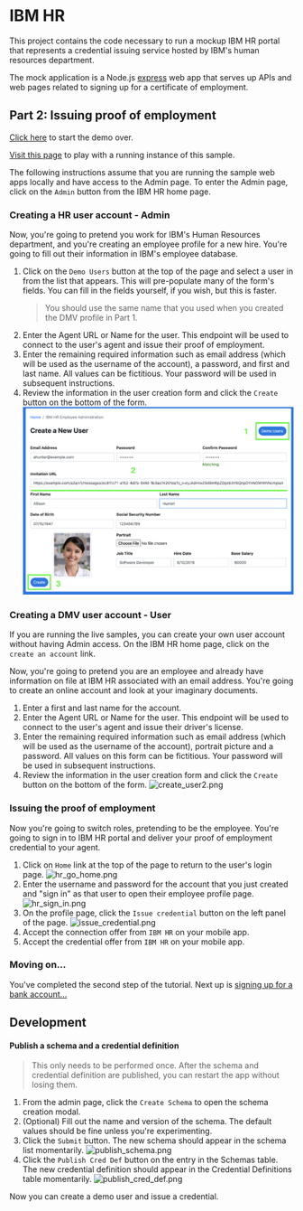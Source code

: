 # IBM HR

This project contains the code necessary to run a mockup IBM HR portal that represents a credential issuing service hosted by IBM's human resources department.

The mock application is a Node.js [express](https://expressjs.com/) web app that serves up APIs and web pages related to signing up for a certificate of employment.

## Part 2: Issuing proof of employment

[Click here](../README.md#passwordless-authentication-demo) to start the demo over.

[Visit this page](https://employer.livedemo.verify-creds.com) to play with a running instance of this sample.

The following instructions assume that you are running the sample web apps locally and have access to the Admin page.  To enter the Admin page, click on the `Admin` button from the IBM HR home page.

### Creating a HR user account - Admin

Now, you're going to pretend you work for IBM's Human Resources department, and you're creating an employee profile for
a new hire. You're going to fill out their information in IBM's employee database.

1. Click on the `Demo Users` button at the top of the page and select a user in from the list that appears.  This will pre-populate many of the form's fields.  You can fill in the fields yourself, if you wish, but this is faster.
    > You should use the same name that you used when you created the DMV profile in Part 1.
2. Enter the Agent URL or Name for the user.  This endpoint will be used to connect to the user's agent and issue their proof of employment.
3. Enter the remaining required information such as email address (which will be used as the username of the account), a password, and first and last name.  All values can be fictitious.  Your password will be used in subsequent instructions.
4. Review the information in the user creation form and click the `Create` button on the bottom of the form.
  ![create_user.png](docs/create_user.png)

### Creating a DMV user account - User

If you are running the live samples, you can create your own user account without having Admin access.  On the IBM HR home page, click on the `create an account` link.

Now, you're going to pretend you are an employee and already have information on file at IBM HR associated with an email address.  You're going to create an online account and look at your imaginary documents.

1. Enter a first and last name for the account.
2. Enter the Agent URL or Name for the user.  This endpoint will be used to connect to the user's agent and issue their driver's license.
3. Enter the remaining required information such as email address (which will be used as the username of the account), portrait picture and a password.  All values on this form can be fictitious.  Your password will be used in subsequent instructions.
4. Review the information in the user creation form and click the `Create` button on the bottom of the form.
  ![create_user2.png](docs/create_user2.png)

### Issuing the proof of employment

Now you're going to switch roles, pretending to be the employee.  You're going to sign in to IBM HR portal and deliver your proof of employment credential to your agent.

1. Click on `Home` link at the top of the page to return to the user's login page.
  ![hr_go_home.png](docs/hr_go_home.png)
2. Enter the username and password for the account that you just created and "sign in" as that user to open their employee profile page.
  ![hr_sign_in.png](docs/hr_sign_in.png)
3. On the profile page, click the `Issue credential` button on the left panel of the page.
  ![issue_credential.png](docs/issue_credential.png)
4. Accept the connection offer from `IBM HR` on your mobile app.
5. Accept the credential offer from `IBM HR` on your mobile app.

### Moving on...

You've completed the second step of the tutorial.  Next up is [signing up for a bank account...](../bbcu/README.md#signing-up-for-a-bank-account)

## Development

#### Publish a schema and a credential definition

> This only needs to be performed once. After the schema and credential definition are published, you can restart the
app without losing them.

1. From the admin page, click the `Create Schema` to open the schema creation modal.
2. (Optional) Fill out the name and version of the schema.  The default values should be fine unless you're experimenting.
3. Click the `Submit` button.  The new schema should appear in the schema list momentarily.
  ![publish_schema.png](docs/publish_schema.png)
4. Click the `Publish Cred Def` button on the entry in the Schemas table. The new credential definition should appear in
the Credential Definitions table momentarily.
  ![publish_cred_def.png](docs/publish_cred_def.png)

Now you can create a demo user and issue a credential.
